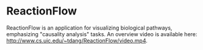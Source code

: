 # ReactionFlow
ReactionFlow is an application for visualizing biological pathways, emphasizing "causality analysis" tasks.
An overview video is available here: http://www.cs.uic.edu/~tdang/ReactionFlow/video.mp4.
